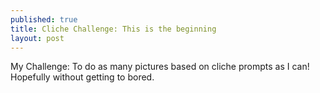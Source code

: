 ```yaml
---
published: true
title: Cliche Challenge: This is the beginning
layout: post
---
```

My Challenge: To do as many pictures based on cliche prompts as I can! Hopefully without getting to bored.
